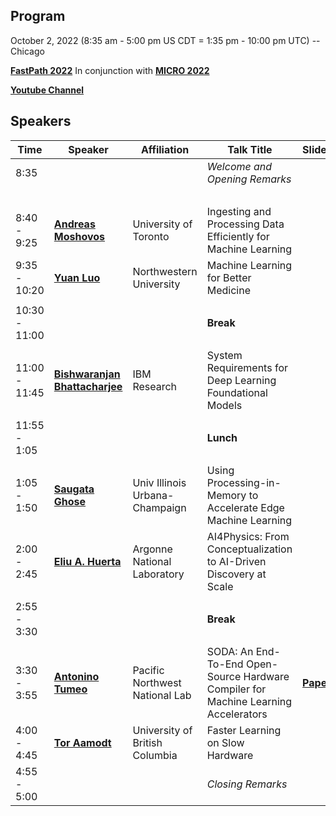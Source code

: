 ## Program
October 2, 2022 (8:35 am - 5:00 pm US CDT = 1:35 pm - 10:00 pm UTC) -- Chicago

**[FastPath 2022](https://fastpathconference.github.io/FastPath2022/)** In conjunction with **[MICRO 2022](https://www.microarch.org/micro55/)**

**[Youtube Channel](https://www.youtube.com/playlist?list=PLiFY02l7XTttZ5DOoIrYYb5Qt2cYZpcU8)**

## Speakers

| Time | Speaker | Affiliation | Talk Title | Slides/Paper | Video |
| ----       | ----    | ----        | ----       | ----   | ----  |
| 8:35             |         |             | *Welcome and Opening Remarks*     |        |  |
|                  |         |             |            |        |**[Video](https://youtu.be/Bx1t98-3KJQ)**       |
| 8:40 - 9:25       | **[Andreas Moshovos](https://fastpathconference.github.io/FastPath2022/Program/Moshovos)**             | University of Toronto                          | Ingesting and Processing Data Efficiently for Machine Learning |   |**[Video](https://youtu.be/Ad81gId1Bew)**  |
| 9:35 - 10:20       | **[Yuan Luo](https://fastpathconference.github.io/FastPath2022/Program/Luo)**             | Northwestern University                          | Machine Learning for Better Medicine |   |  |
|                  |         |             |            |        |       |
| 10:30 - 11:00       |              |                           | **Break** |   |  |
|                  |         |             |            |        |       |
| 11:00 - 11:45       | **[Bishwaranjan Bhattacharjee](https://fastpathconference.github.io/FastPath2022/Program/Bhattacharjee)**             | IBM Research                          | System Requirements for Deep Learning Foundational Models |   |**[Video](https://youtu.be/zZrw1hz-PmA)**  |
|                  |         |             |            |        |       |
| 11:55 - 1:05       |              |                           | **Lunch** |   |  |
|                  |         |             |            |        |       |
| 1:05 - 1:50       | **[Saugata Ghose](https://fastpathconference.github.io/FastPath2022/Program/Ghose)**             | Univ Illinois Urbana-Champaign                          | Using Processing-in-Memory to Accelerate Edge Machine Learning |   |**[Video](https://youtu.be/SouCtVfxOwg)**  |
| 2:00 - 2:45       | **[Eliu A. Huerta](https://fastpathconference.github.io/FastPath2022/Program/Huerta)**             | Argonne National Laboratory                          | AI4Physics: From Conceptualization to AI-Driven Discovery at Scale |   |**[Video](https://youtu.be/6wFTOOJ4n9A)**  |
|                  |         |             |            |        |       |
| 2:55 - 3:30       |              |                           | **Break** |   |  |
|                  |         |             |            |        |       |
| 3:30 - 3:55       | **[Antonino Tumeo](https://fastpathconference.github.io/FastPath2022/Program/Tumeo)**             | Pacific Northwest National Lab                        | SODA: An End-To-End Open-Source Hardware Compiler for Machine Learning Accelerators | **[Paper](https://fastpathconference.github.io/FastPath2022/Program/FastPath2022_paper_8360.pdf)**  |  **[Video](https://youtu.be/xlzRtADPXY8)**|
| 4:00 - 4:45       | **[Tor Aamodt](https://fastpathconference.github.io/FastPath2022/Program/Aamodt)**             | University of British Columbia                        | Faster Learning on Slow Hardware |   |  **[Video](https://youtu.be/4PwqyxvIoUg)**  |
| 4:55 - 5:00       |              |                           | *Closing Remarks* |   ||
